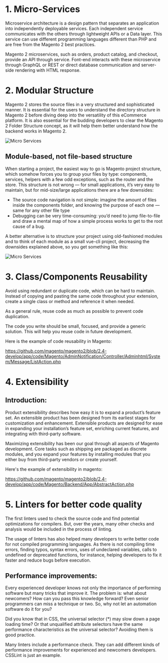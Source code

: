 # 1. Micro-Services
Microservice architecture is a design pattern that separates an application into independently deployable services. Each independent service communicates with the others through lightweight APIs or a Data layer. This service can use different programming languages different than PHP and are free from the Magento 2 best practices.

Magento 2 microservices, such as orders, product catalog, and checkout, provide an API through service. Font-end interacts with these microservice through GraphQL or REST or direct database communication and server-side rendering with HTML response.

# 2. Modular Structure
Magento 2 stores the source files in a very structured and sophisticated manner. It is essential for the users to understand the directory structure in Magento 2 before diving deep into the versatility of this eCommerce platform. It is also essential for the budding developers to clear the Magento 2 Folder Structure concept, as it will help them better understand how the backend works in Magento 2.

![Micro Services](https://i.imgur.com/qZrn6K4.png)

## Module-based, not file-based structure

When starting a project, the easiest way to go is Magento project structure, which somehow forces you to group your files by type: components, services, helpers with a few odd exceptions, such as the router and the store. This structure is not wrong — for small applications, it’s very easy to maintain, but for mid-size/large applications there are a few downsides:
- The source code navigation is not simple: imagine the amount of files inside the components folder, and knowing the purpose of each one — same for any other file type
- Debugging can be very time-consuming: you’d need to jump file-to-file and draw a mental map of how a simple process works to get to the root cause of a bug.

A better alternative is to structure your project using old-fashioned modules and to think of each module as a small vue-cli project, decreasing the downsides explained above, so you get something like this:



![Micro Services](https://i.imgur.com/tln2Yys.png)

# 3. Class/Components Reusability
Avoid using redundant or duplicate code, which can be hard to maintain. Instead of copying and pasting the same code throughout your extension, create a single class or method and reference it when needed.

As a general rule, reuse code as much as possible to prevent code duplication.

The code you write should be small, focused, and provide a generic solution. This will help you reuse code in future development.

Here is the example of code reusability in Magento:

https://github.com/magento/magento2/blob/2.4-develop/app/code/Magento/AdminNotification/Controller/Adminhtml/System/Message/ListAction.php  

# 4. Extensibility

## Introduction:
Product extensibility describes how easy it is to expand a product’s feature set. An extensible product has been designed from its earliest stages for customization and enhancement. Extensible products are designed for ease in expanding your installation’s feature set, enriching current features, and integrating with third-party software.

Maximizing extensibility has been our goal through all aspects of Magento development. Core tasks such as shipping are packaged as discrete modules, and you expand your features by installing modules that you either buy from third-party vendors or create yourself.

Here's the example of extensibility in magento:

https://github.com/magento/magento2/blob/2.4-develop/app/code/Magento/Backend/App/AbstractAction.php


# 5. Linters for better code quality

The first linters used to check the source code and find potential optimizations for compilers. But, over the years, many other checks and analysis would be included in the process of linting.

The usage of linters has also helped many developers to write better code for not compiled programming languages. As there is not compiling time errors, finding typos, syntax errors, uses of undeclared variables, calls to undefined or deprecated functions, for instance, helping developers to fix it faster and reduce bugs before execution.


## Performance improvements:

Every experienced developer knows not only the importance of performing software but many tricks that improve it. The problem is: what about newcomers? How can you pass this knowledge forward? Even senior programmers can miss a technique or two. So, why not let an automation software do it for you?

Did you know that in CSS, the universal selector (*) may slow down a page loading time? Or that unqualified attribute selectors have the same performance characteristics as the universal selector? Avoiding them is good practice.

Many linters include a performance check. They can add different kinds of performance improvements for experienced and newcomers developers. CSSLint is just an example.
